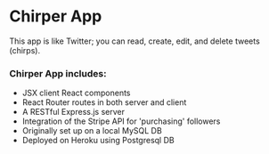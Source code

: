 # Chirper App

This app is like Twitter; you can read, create, edit, and delete tweets (chirps).

### Chirper App includes:

* JSX client React components
* React Router routes in both server and client
* A RESTful Express.js server
* Integration of the Stripe API for 'purchasing' followers
* Originally set up on a local MySQL DB
* Deployed on Heroku using Postgresql DB